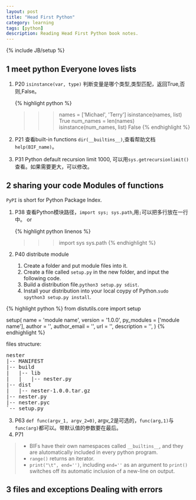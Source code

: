 ```yaml
---
layout: post
title: "Head First Python"
category: learning 
tags: [python]
description: Reading Head First Python book notes.
---
```

{% include JB/setup %}

## 1 meet python  **Everyone loves lists**

1. P20 `isinstance(var, type)` 判断变量是哪个类型,类型匹配，返回True,否则,False。
    
    {% highlight python %}
    >>> names = ['Michael', 'Terry']
    >>> isinstance(names, list)
    True
    >>> num_names = len(names)
    >>> isinstance(num_names, list)
    False
    {% endhighlight %}

2. P21 查看built-in functions `dir(__builtins__)`,查看帮助文档`help(BIF_name)`。
3. P31 Python default recursion limit 1000, 可以用`sys.getrecursionlimit()`查看。如果需要更大，可以修改。

## 2 sharing your code **Modules of functions**

`PyPI` is short for Python Package Index.
1. P38 查看Python模块路径，`import sys; sys.path`,用`;`可以把多行放在一行中。 or 

    {% highlight python linenos %}
    >>>import sys
    >>>sys.path
    {% endhighlight %}

2. P40 distribute module
    1. Create a folder and put module files into it.
    2. Create a file called `setup.py` in the new folder, and input the following code.
    3. Build a distribution file.`python3 setup.py sdist`.
    4. Install your distribution into your local coypy of Python.`sudo spython3 setup.py install`.
    
{% highlight python %}
from distutils.core import setup

setup(
        name            = 'module name',
        version         = '1.0.0',
        py_modules      = ['module name'],
        author          = '',
        author_email    = '',
        url             = '',
        description     = '',
    )
{% endhighlight %}

    

files structure:
<pre>
nester
|-- MANIFEST
|-- build
|   |-- lib
|   |   |-- nester.py
|-- dist
|   |-- nester-1.0.0.tar.gz
|-- nester.py
|-- nester.pyc
`-- setup.py
</pre>

3. P63 `def func(argv_1, argv_2=0)`, argv_2是可选的，`func(arg,1)`与`func(arg)`都可以。带默认值的参数要在最后。
4. P71
>* BIFs have their own namespaces called `__builtins__`, and they are alutomatically included in every python program.
>* `range()` returns an iterator.
>* `print("\t", end='')`, including `end=''` as an argument to `print()` switches off its automatic inclusion of a new-line on output.

## 3 files and exceptions **Dealing with errors**



    

